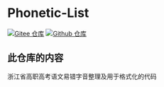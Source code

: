 # Phonetic-List

[![Gitee 仓库](https://img.shields.io/badge/Gitee-仓库-C71D23?logo=gitee)](https://gitee.com/tianfangyetan1/Phonetic-List)
[![Github 仓库](https://img.shields.io/badge/Github-仓库-0969DA?logo=github)](https://github.com/tianfangyetan1/Phonetic-List)

## 此仓库的内容

浙江省高职高考语文易错字音整理及用于格式化的代码
